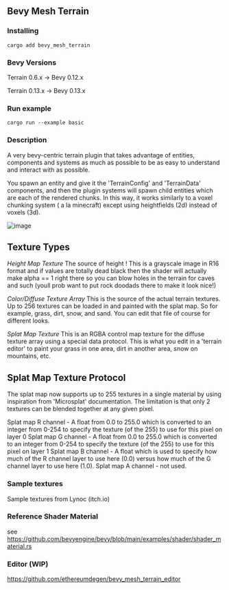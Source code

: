 
 ## Bevy Mesh Terrain


### Installing
```
cargo add bevy_mesh_terrain 
```

 

### Bevy Versions

Terrain 0.6.x -> Bevy 0.12.x

Terrain 0.13.x -> Bevy 0.13.x


### Run example 

```
cargo run --example basic
```

 
### Description 

 A very bevy-centric terrain plugin that takes advantage of entities, components and systems as much as possible to be as easy to understand and interact with as possible. 
 
 You spawn an entity and give it the 'TerrainConfig' and 'TerrainData' components, and then the plugin systems will spawn child entities which are each of the rendered chunks. 
 In this way, it works similarly to a voxel chunking system ( a la minecraft) except using heightfields (2d) instead of voxels (3d). 
 
 

 
 ![image](https://github.com/ethereumdegen/bevy_mesh_terrain/assets/6249263/492f8212-8d08-460c-ae54-7d7a0022eb95)


## Texture Types 

*Height Map Texture*
The source of height ! This is a grayscale image in R16 format and if values are totally dead black then the shader will actually make alpha == 1 right there so you can blow holes in the terrain for caves and such (youll prob want to put rock doodads there to make it look nice!)

*Color/Diffuse Texture Array*
This is the source of the actual terrain textures. Up to 256 textures can be loaded in and painted with the splat map. So for example, grass, dirt, snow, and sand. You can edit that file of course for different looks. 

*Splat Map Texture*
This is an RGBA control map texture for the diffuse texture array using a special data protocol. This is what you edit in a 'terrain editor' to paint your grass in one area, dirt in another area, snow on mountains, etc.


## Splat Map Texture Protocol

The splat map now supports up to 255 textures in a single material by using inspiration from 'Microsplat' documentation.  The limitation is that only 2 textures can be blended together at any given pixel.

Splat map R channel - A float from 0.0 to 255.0 which is converted to an integer from 0-254 to specify the texture (of the 255) to use for this pixel on layer 0
Splat map G channel - A float from 0.0 to 255.0 which is converted to an integer from 0-254 to specify the texture (of the 255) to use for this pixel on layer 1
Splat map B channel - A float which is used to specify how much of the R channel layer to use here (0.0) versus how much of the G channel layer to use here (1.0).
Splat map A channel - not used. 

 

 

### Sample textures
Sample textures from Lynoc (itch.io)

### Reference Shader Material 
see https://github.com/bevyengine/bevy/blob/main/examples/shader/shader_material.rs



### Editor (WIP)
https://github.com/ethereumdegen/bevy_mesh_terrain_editor

 
 
 

